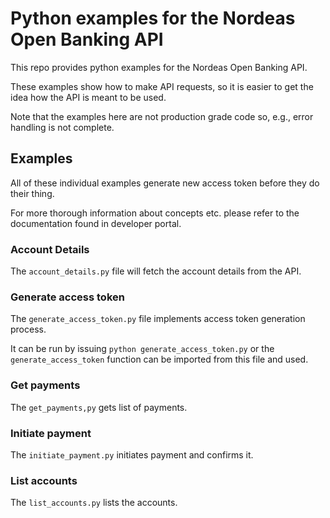 # Python examples for the Nordeas Open Banking API

This repo provides python examples for the Nordeas Open Banking API.

These examples show how to make API requests, so it is easier to get the idea how the API is meant to be used.

Note that the examples here are not production grade code so, e.g., error handling is not complete.

## Examples

All of these individual examples generate new access token before they do their thing.

For more thorough information about concepts etc. please refer to the documentation found in developer portal.

### Account Details

The `account_details.py` file will fetch the account details from the API.

### Generate access token

The `generate_access_token.py` file implements access token generation process.

It can be run by issuing `python generate_access_token.py` or the `generate_access_token` function can be imported from this file and used.

### Get payments

The `get_payments,py` gets list of payments.

### Initiate payment

The `initiate_payment.py` initiates payment and confirms it.

### List accounts

The `list_accounts.py` lists the accounts.
